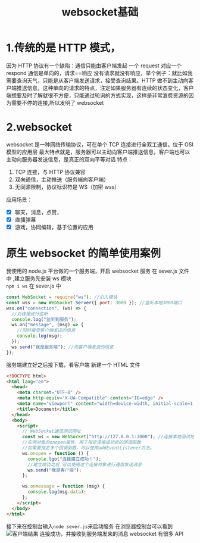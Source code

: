 ﻿---
title: websocket基础
icon: blog
tag:
  - Webscoket
category:
  - Webscoket
---

# 1.传统的是 HTTP 模式，

因为 HTTP 协议有一个缺陷：通信只能由客户端发起 一个 request 对应一个 respond
通信是单向的，请求==响应
没有请求就没有响应，举个例子：就比如我需要查询天气，只能是从客户端发送请求，接受查询结果。HTTP 做不到主动向客户端推送信息，这种单向的请求的特点，注定如果服务器有连续的状态变化，客户端想要及时了解就很不方便，只能通过轮询的方式实现，这样是非常浪费资源的因为需要不停的连接,所以发明了 websocket

# 2.websocket

websocket 是一种网络传输协议，可在单个 TCP 连接进行全双工通信，位于 OSI 模型的应用层
最大特点就是，服务器可以主动向客户端推送信息，客户端也可以主动向服务器发送信息，是真正的双向平等对话
特点：

1. TCP 连接，与 HTTP 协议兼容
2. 双向通信，主动推送（服务端向客户端）
3. 无同源限制，协议标识符是 WS（加密 wss）

应用场景：

- [x] 聊天，消息，点赞，
- [x] 直播弹幕
- [x] 游戏，协同编辑，基于位置的应用

# 原生 websocket 的简单使用案例

我使用的 node.js 平台做的一个服务端，开启 websocket 服务
在 sever.js 文件中 ,建立服务先安装 ws 模块  
`npm i ws`
在 sever.js 中

```javascript
const WebSocket = require("ws"); //引入模块
const wss = new WebSocket.Server({ port: 3000 }); //监听本地3000端口
wss.on("connection", (ws) => {
  //对连接进行监听
  console.log("监听到服务");
  ws.on("message", (msg) => {
    //同时接受客户端发送的信息
    console.log(msg);
  });
  ws.send("我是服务端"); //向客户端发送的信息
});
```

服务端建立好之后接下载，看客户端
新建一个 HTML 文件

```html
<!DOCTYPE html>
<html lang="en">
  <head>
    <meta charset="UTF-8" />
    <meta http-equiv="X-UA-Compatible" content="IE=edge" />
    <meta name="viewport" content="width=device-width, initial-scale=1.0" />
    <title>Document</title>
  </head>
  <body>
    <script>
      // WebSocket通信测试网址
      const ws = new WebSocket("http://127.0.0.1:3000"); //连接本地测试地址
      //实例对象的onopen属性，用于指定连接成功后的回调函数
      //如果要指定多个回调函数，可以使用addEventListener方法。
      ws.onopen = function () {
        console.lgo("连接建立成功！");
        //建立成功之后 可以使用这个连接对象进行通信发送消息
        ws.send("我是客户端");
      };

      ws.onmessage = function (msg) {
        console.log(msg.data);
      };
    </script>
  </body>
</html>
```

接下来在控制台输入`node sever.js`来启动服务
在浏览器控制台可以看到
![客户端结果](https://img-blog.csdnimg.cn/bf21920e35cb4b79ab4f4d5275dd9698.png#pic_center)
连接成功，并接收到服务端发来的消息
websocket 有很多 API
